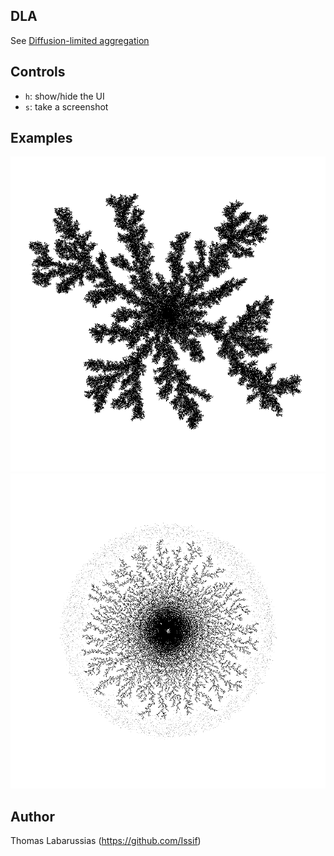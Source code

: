 ## DLA

See [Diffusion-limited aggregation](https://en.wikipedia.org/wiki/Diffusion-limited_aggregation)

## Controls

- `h`: show/hide the UI
- `s`: take a screenshot

## Examples

![](snapshots/1729281859.png)
![](snapshots/1729289703.png)

## Author

Thomas Labarussias (https://github.com/Issif)